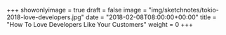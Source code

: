 +++
showonlyimage = true
draft = false
image = "img/sketchnotes/tokio-2018-love-developers.jpg"
date = "2018-02-08T08:00:00+00:00"
title = "How To Love Developers Like Your Customers"
weight = 0
+++

